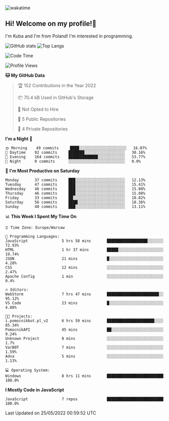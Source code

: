 ![wakatime](https://wakatime.com/badge/user/29588d82-8771-4fcd-a301-6a9b9976125e.svg)
## Hi! Welcome on my profile!👋
I'm Kuba and I'm from Poland! I'm interested in programming.

![GitHub stats](https://github-readme-stats.vercel.app/api?username=xKubsoneQ&show_icons=true&theme=dark)
![Top Langs](https://github-readme-stats.vercel.app/api/top-langs/?username=xKubsoneQ&theme=dark)

<!--START_SECTION:waka-->
![Code Time](http://img.shields.io/badge/Code%20Time-0%20secs-blue)

![Profile Views](http://img.shields.io/badge/Profile%20Views-4-blue)

**🐱 My GitHub Data** 

> 🏆 152 Contributions in the Year 2022
 > 
> 📦 70.4 kB Used in GitHub's Storage 
 > 
> 🚫 Not Opted to Hire
 > 
> 📜 5 Public Repositories 
 > 
> 🔑 4 Private Repositories  
 > 
**I'm a Night 🦉** 

```text
🌞 Morning    49 commits     ████░░░░░░░░░░░░░░░░░░░░░   16.07% 
🌆 Daytime    92 commits     ███████░░░░░░░░░░░░░░░░░░   30.16% 
🌃 Evening    164 commits    █████████████░░░░░░░░░░░░   53.77% 
🌙 Night      0 commits      ░░░░░░░░░░░░░░░░░░░░░░░░░   0.0%

```
📅 **I'm Most Productive on Saturday** 

```text
Monday       37 commits     ███░░░░░░░░░░░░░░░░░░░░░░   12.13% 
Tuesday      47 commits     ███░░░░░░░░░░░░░░░░░░░░░░   15.41% 
Wednesday    46 commits     ███░░░░░░░░░░░░░░░░░░░░░░   15.08% 
Thursday     46 commits     ███░░░░░░░░░░░░░░░░░░░░░░   15.08% 
Friday       33 commits     ██░░░░░░░░░░░░░░░░░░░░░░░   10.82% 
Saturday     56 commits     ████░░░░░░░░░░░░░░░░░░░░░   18.36% 
Sunday       40 commits     ███░░░░░░░░░░░░░░░░░░░░░░   13.11%

```


📊 **This Week I Spent My Time On** 

```text
⌚︎ Time Zone: Europe/Warsaw

💬 Programming Languages: 
JavaScript               5 hrs 58 mins       ██████████████████░░░░░░░   72.93% 
HTML                     1 hr 37 mins        █████░░░░░░░░░░░░░░░░░░░░   19.74% 
JSON                     21 mins             █░░░░░░░░░░░░░░░░░░░░░░░░   4.28% 
CSS                      12 mins             ░░░░░░░░░░░░░░░░░░░░░░░░░   2.47% 
Apache Config            1 min               ░░░░░░░░░░░░░░░░░░░░░░░░░   0.4%

🔥 Editors: 
WebStorm                 7 hrs 47 mins       ███████████████████████░░   95.12% 
VS Code                  23 mins             █░░░░░░░░░░░░░░░░░░░░░░░░   4.88%

🐱‍💻 Projects: 
i.pomocnikbot.pl_v2      6 hrs 59 mins       █████████████████████░░░░   85.34% 
PomocnikAPI              45 mins             ██░░░░░░░░░░░░░░░░░░░░░░░   9.24% 
Unknown Project          8 mins              ░░░░░░░░░░░░░░░░░░░░░░░░░   1.7% 
VarB0T                   7 mins              ░░░░░░░░░░░░░░░░░░░░░░░░░   1.59% 
Adva                     5 mins              ░░░░░░░░░░░░░░░░░░░░░░░░░   1.13%

💻 Operating System: 
Windows                  8 hrs 11 mins       █████████████████████████   100.0%

```

**I Mostly Code in JavaScript** 

```text
JavaScript               7 repos             █████████████████████████   100.0%

```



 Last Updated on 25/05/2022 00:59:52 UTC
<!--END_SECTION:waka-->
